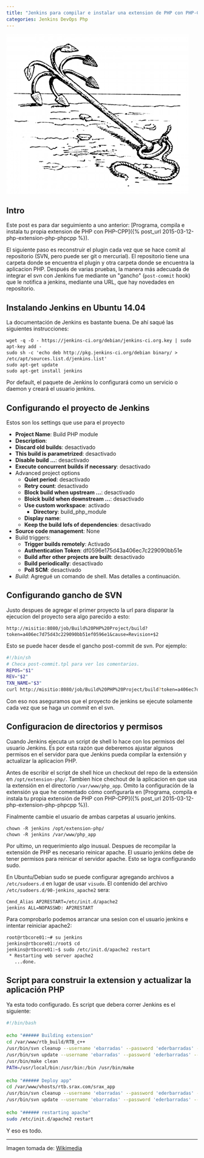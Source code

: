 ```yaml
---
title: "Jenkins para compilar e instalar una extension de PHP con PHP-CPP"
categories: Jenkins DevOps Php
---
```


![Un gancho](/media/Grappling_hook_2_PSF.png)

## Intro

Este post es para dar seguimiento a uno anterior:
[Programa, compila e instala tu propia extension de PHP con PHP-CPP]({% post_url 2015-03-12-php-extension-php-phpcpp %}).

El siguiente paso es reconstruir el plugin cada vez que se hace comit al
repositorio (SVN, pero puede ser git o mercurial). El repositorio tiene una
carpeta donde se encuentra el plugin y otra carpeta donde se encuentra la
aplicacion PHP. Después de varias pruebas, la manera más adecuada de integrar
el svn con Jenkins fue mediante un "gancho" (`post-commit` hook) que le notifica
a jenkins, mediante una URL, que hay  novedades en repositorio.

## Instalando Jenkins en Ubuntu 14.04

La documentación de Jenkins es bastante buena. De ahí saqué las siguientes instrucciones:

```console
wget -q -O - https://jenkins-ci.org/debian/jenkins-ci.org.key | sudo apt-key add -
sudo sh -c 'echo deb http://pkg.jenkins-ci.org/debian binary/ > /etc/apt/sources.list.d/jenkins.list'
sudo apt-get update
sudo apt-get install jenkins
```

Por default, el paquete de Jenkins lo configurará como un servicio o daemon y creará el usuario jenkins.

## Configurando el proyecto de Jenkins

Estos son los settings que use para el proyecto

* **Project Name**: Build PHP module
* **Description**: <vacio>
* **Discard old builds**: desactivado
* **This build is parametrized**: desactivado
* **Disable build ...**: desactivado
* **Execute concurrent builds if necessary**: desactivado
* Advanced project options
    - **Quiet period**: desactivado
    - **Retry count**: desactivado
    - **Block build when upstream ...**: desactivado
    - **Bloick build when downstream ...**: desactivado
    - **Use custom workspace**: activado
        + **Directory**: build_php_module
    - **Display name**: <vacio>
    - **Keep the build lofs of dependencies**: desactivado
* **Source code management**: None
* Build triggers:
    - **Trigger builds remotely**: Activado
    - **Authentication Token**: df0596e175d43a406ec7c229090bb51e
    - **Build after other projects are built**: desactivado
    - **Build periodically**: desactivado
    - **Poll SCM**: desactivado
* *Build*: Agregué un comando de shell. Mas detalles a continuación.

## Configurando gancho de SVN

Justo despues de agregar el primer proyecto la url para disparar la ejecucion
del proyecto sera algo parecido a esto:

```
http://misitio:8080/job/Build%20PHP%20Project/build?token=a406ec7d75d43c229090bb51ef0596e1&cause=Revision+$2
```

Esto se puede hacer desde el gancho post-commit de svn. Por ejemplo:

```bash
#!/bin/sh
# Checa post-commit.tpl para ver los comentarios.
REPOS="$1"
REV="$2"
TXN_NAME="$3"
curl http://misitio:8080/job/Build%20PHP%20Project/build?token=a406ec7d75d43c229090bb51ef0596e1&cause=Revision+$2
```

Con eso nos aseguramos que el proyecto de jenkins se ejecute solamente cada
vez que se haga un *commit* en el svn.

## Configuracion de directorios y permisos

Cuando Jenkins ejecuta un script de shell lo hace con los permisos del usuario
Jenkins. Es por esta razón que deberemos ajustar algunos permisos en el
servidor para que Jenkins pueda compilar la extensión y actualizar la
aplicacion PHP.

Antes de escribir el script de shell hice un checkout del repo de la extensión
en `/opt/extension-php/`. Tambien hice chechout de la aplicacion en que usa la
extensión en el directorio `/var/www/php_app`. Omito la configuración de la
extensión ya que he comentado cómo configurarla en [Programa, compila e instala
tu propia extensión de PHP con PHP-CPP]({% post_url 2015-03-12-php-extension-php-phpcpp %}).

Finalmente cambie el usuario de ambas carpetas al usuario jenkins.

```shell
chown -R jenkins /opt/extension-php/
chown -R jenkins /var/www/php_app
```

Por ultimo, un requerimiento algo inusual. Despues de recompilar la extensión
de PHP es necesario reinicar apache. El usuario jenkins debe de tener permisos
para reinicar el servidor apache. Esto se logra configurando sudo.

En Ubuntu/Debian sudo se puede configurar agregando archivos a `/etc/sudoers.d`
en lugar de usar `visudo`. El contenido del archivo
`/etc/sudoers.d/90-jenkins_apache2` sera:

```
Cmnd_Alias AP2RESTART=/etc/init.d/apache2
jenkins ALL=NOPASSWD: AP2RESTART
```

Para comprobarlo podemos arrancar una sesion con el usuario jenkins e intentar
reiniciar apache2:

```shell
root@rtbcore01:~# su jenkins
jenkins@rtbcore01:/root$ cd
jenkins@rtbcore01:~$ sudo /etc/init.d/apache2 restart
 * Restarting web server apache2
   ...done.
```

## Script para construir la extension y actualizar la aplicación PHP

Ya esta todo configurado. Es script que debera correr Jenkins es el siguiente:

```bash
#!/bin/bash

echo "###### Building extension"
cd /var/www/rtb_build/RTB_c++
/usr/bin/svn cleanup --username 'ebarradas' --password 'ederbarradas' --non-interactive .
/usr/bin/svn update --username 'ebarradas' --password 'ederbarradas' --non-interactive .
/usr/bin/make clean
PATH=/usr/local/bin:/usr/bin:/bin /usr/bin/make

echo "###### Deploy app"
cd /var/www/vhosts/rtb.srax.com/srax_app
/usr/bin/svn cleanup --username 'ebarradas' --password 'ederbarradas' --non-interactive .
/usr/bin/svn update --username 'ebarradas' --password 'ederbarradas' --non-interactive .

echo "###### restarting apache"
sudo /etc/init.d/apache2 restart
```

Y eso es todo.

----

Imagen tomada de: [Wikimedia](http://upload.wikimedia.org/wikipedia/commons/4/4a/Grappling_hook_2_%28PSF%29.png)


